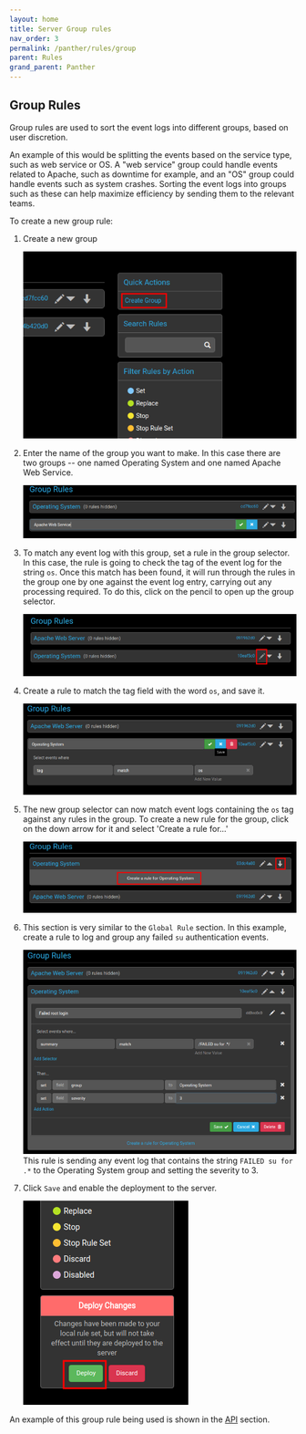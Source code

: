 ```yaml
---
layout: home
title: Server Group rules
nav_order: 3
permalink: /panther/rules/group
parent: Rules
grand_parent: Panther
---
```


## Group Rules

Group rules are used to sort the event logs into different groups,
based on user discretion.

An example of this would be splitting the events based on the service
type, such as web service or OS. A "web service" group could handle
events related to Apache, such as downtime for example, and an "OS"
group could handle events such as system crashes. Sorting the event
logs into groups such as these can help maximize efficiency by sending
them to the relevant teams.

To create a new group rule:

1. Create a new group

    ![Create rule](./media/CreateGroupRule1.png)

2. Enter the name of the group you want to make. In this case there
are two groups -- one named Operating System and one named Apache Web
Service.

    ![Create rule](./media/CreateGroupRule2.png)

3. To match any event log with this group, set a rule in the group
selector. In this case, the rule is going to check the tag of the
event log for the string `os`. Once this match has been found, it will
run through the rules in the group one by one against the event log
entry, carrying out any processing required.
To do this, click on the pencil to open up the group selector.

    ![Create rule](./media/GroupSelector.png)

4. Create a rule to match the tag field with the word `os`, and save it.
  
    ![Rule matching a tag](./media/tagos.png)

5. The new group selector can now match event logs containing the
`os` tag against any rules in the group.  To create a new rule for the
group, click on the down arrow for it and select 'Create a rule
for...'

    ![Create a rule for](./media/CreateGroupRule33.png)

6. This section is very similar to the `Global Rule` section. In this
example, create a rule to log and group any failed `su`
authentication events.

    ![Create a rule](./media/CreateGroupRule444.png)
    This rule is sending any event log that contains the string `FAILED su for .*` to the Operating System group and setting the severity to 3.

7. Click `Save` and enable the deployment to the server.
   
    ![Saving a rule](./media/CreateGroupRule5.png)

An example of this group rule being used is shown in the
[API](../api#example) section.

